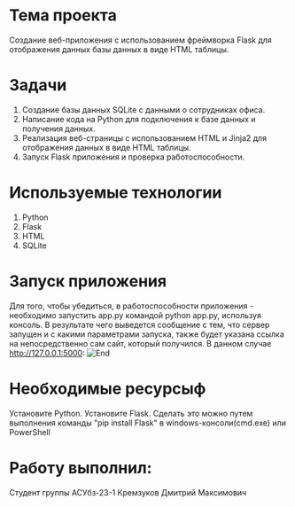 # Тема проекта
Создание веб-приложения с использованием фреймворка Flask для отображения данных базы данных в виде HTML таблицы.
# Задачи
1.	Создание базы данных SQLite с данными о сотрудниках офиса.
2.	Написание кода на Python для подключения к базе данных и получения данных.
3.	Реализация веб-страницы с использованием HTML и Jinja2 для отображения данных в виде HTML таблицы.
4.	Запуск Flask приложения и проверка работоспособности.
# Используемые технологии
1. Python
2. Flask
3. HTML
4. SQLite
# Запуск приложения
Для того, чтобы убедиться, в работоспособности приложения - необходимо запустить app.py командой python app.py, используя консоль. В результате чего выведется сообщение с тем, что сервер запущен и с какими параметрами запуска, также будет указана ссылка на непосредственно сам сайт, который получился.
В данном случае http://127.0.0.1:5000:
![End](https://github.com/user-attachments/assets/21eb2af3-0098-4000-b093-46e7a8b01f1b)

# Необходимые ресурсыф
Установите Python. Установите Flask. Сделать это можно путем выполнения команды "pip install Flask" в windows-консоли(cmd.exe) или PowerShell
# Работу выполнил:
Студент группы АСУбз-23-1 Кремзуков Дмитрий Максимович


